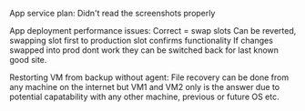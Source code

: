 
App service plan:
Didn't read the screenshots properly

App deployment performance issues:
Correct = swap slots
Can be reverted, swapping slot first to production slot confirms functionality
If changes swapped into prod dont work they can be switched back for last known good site.

Restorting VM from backup without agent:
File recovery can be done from any machine on the internet but VM1 and VM2 only is the answer due to potential capatability with any other machine, previous or future OS etc.
